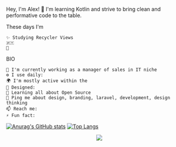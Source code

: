 Hey, I'm Alex!  👋
I'm learning Kotlin and strive to bring clean and performative code to the table.

These days I'm

    ✨ Studying Recycler Views
    🇵🇹 
    🍑 

BIO

    🏢 I'm currently working as a manager of sales in IT niche
    ⚙️ I use daily: 
    🌍 I'm mostly active within the 
    💅 Designed: 
    🌱 Learning all about Open Source
    💬 Ping me about design, branding, laravel, development, design thinking
    📫 Reach me: 
    ⚡️ Fun fact: 


[![Anurag's GitHub stats](https://github-readme-stats.vercel.app/api?username=okravi&hide=prs,contribs&theme=dark)](https://github.com/anuraghazra/github-readme-stats)
[![Top Langs](https://github-readme-stats.vercel.app/api/top-langs/?username=okravi&theme=dark)](https://github.com/anuraghazra/github-readme-stats)

<p align='center'>
  <a href="#"><img src="https://badges.pufler.dev/visits/okravi/okravi"></a> 
</p>

